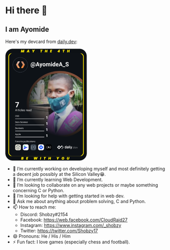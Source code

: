 # Hi there 👋

<!--
**AyomideA-S/AyomideA-S** is a ✨ _special_ ✨ repository because its `README.md` (this file) appears on your GitHub profile.
-->

## I am Ayomide

Here's my devcard from [daily.dev](https://app.daily.dev/):

<a href="https://app.daily.dev/DailyDevTips"><img src="https://github.com/AyomideA-S/AyomideA-S/blob/main/devcard.svg" width="256" alt="Ayomide Ayodele-Soyebo's Dev Card"/></a>

- 🔭 I’m currently working on developing myself and most definitely getting a decent job possibly at the Silicon Valley😁.
- 🌱 I’m currently learning Web Development.
- 👯 I’m looking to collaborate on any web projects or maybe something concerning C or Python.
- 🤔 I’m looking for help with getting started in web dev.
- 💬 Ask me about anything about problem solving, C and Python.
- 📫 How to reach me:
  -   Discord: Shobzy#2154
  -   Facebook: https://web.facebook.com/CloudRaid27
  -   Instagram: https://www.instagram.com/_shobzy
  -   Twitter: https://twitter.com/Shobzy17
- 😄 Pronouns: He / His / Him
- ⚡ Fun fact: I love games (especially chess and football).

<!-- 
![Metrics](https://raw.githubusercontent.com/AyomideA-S/AyomideA-S/github-metrics/github-metrics.svg)
![Most used languages](https://raw.githubusercontent.com/AyomideA-S/AyomideA-S/github-metrics/language.svg)
![Notable contributions](https://raw.githubusercontent.com/AyomideA-S/AyomideA-S/github-metrics/notable.svg)
![Achievements](https://raw.githubusercontent.com/AyomideA-S/AyomideA-S/github-metrics/achievements.svg)
-->

